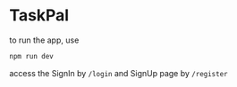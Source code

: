 # TaskPal

to run the app, use 

```bash
npm run dev
```

access the SignIn by `/login` and SignUp page by `/register`